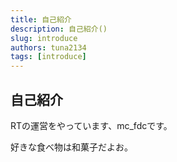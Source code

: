 ```yaml
---
title: 自己紹介
description: 自己紹介()
slug: introduce
authors: tuna2134
tags: [introduce]
---
```


## 自己紹介

RTの運営をやっています、mc_fdcです。

好きな食べ物は和菓子だよお。
